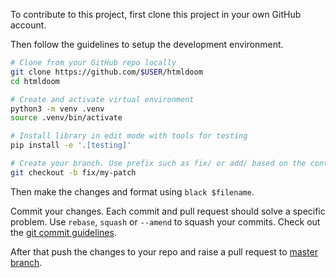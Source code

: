 To contribute to this project, first clone this project in your own GitHub account.

Then follow the guidelines to setup the development environment.

```bash
# Clone from your GitHub repo locally
git clone https://github.com/$USER/htmldoom
cd htmldoom

# Create and activate virtual environment
python3 -m venv .venv
source .venv/bin/activate

# Install library in edit mode with tools for testing
pip install -e '.[testing]'

# Create your branch. Use prefix such as fix/ or add/ based on the contribution type. e.g.
git checkout -b fix/my-patch
```

Then make the changes and format using `black $filename`.

Commit your changes. Each commit and pull request should solve a specific problem. Use `rebase`, `squash` or `--amend` to squash your commits.
 Check out the [git commit guidelines](https://chris.beams.io/posts/git-commit/).

After that push the changes to your repo and raise a pull request to [master branch](https://github.com/sayanarijit/htmldoom).
